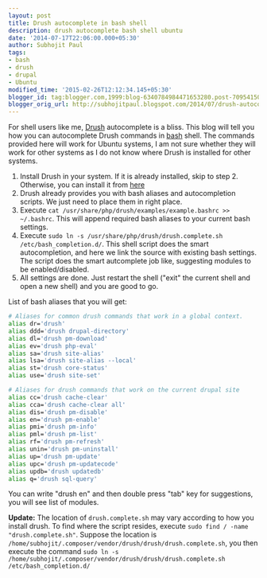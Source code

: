 ```yaml
---
layout: post
title: Drush autocomplete in bash shell
description: drush autocomplete bash shell ubuntu
date: '2014-07-17T22:06:00.000+05:30'
author: Subhojit Paul
tags:
- bash
- drush
- drupal
- Ubuntu
modified_time: '2015-02-26T12:12:34.145+05:30'
blogger_id: tag:blogger.com,1999:blog-6340784984471653280.post-7095415015713181278
blogger_orig_url: http://subhojitpaul.blogspot.com/2014/07/drush-autocomplete-in-bash-shell.html
---
```


For shell users like me, [Drush](http://drush.ws/) autocomplete is a bliss. This blog will tell you how you can autocomplete Drush commands in [bash](http://www.gnu.org/software/bash/) shell. The commands provided here will work for Ubuntu systems, I am not sure whether they will work for other systems as I do not know where Drush is installed for other systems.

1. Install Drush in your system. If it is already installed, skip to step 2\. Otherwise, you can install it from [here](https://www.drupal.org/node/1791676)
2. Drush already provides you with bash aliases and autocompletion scripts. We just need to place them in right place.
3. Execute `cat /usr/share/php/drush/examples/example.bashrc >> ~/.bashrc`. This will append required bash aliases to your current bash settings.
4. Execute `sudo ln -s /usr/share/php/drush/drush.complete.sh /etc/bash_completion.d/`. This shell script does the smart autocompletion, and here we link the source with existing bash settings. The script does the smart autcomplete job like, suggesting modules to be enabled/disabled.
5. All settings are done. Just restart the shell ("exit" the current shell and open a new shell) and you are good to go.

List of bash aliases that you will get:

```bash
# Aliases for common drush commands that work in a global context.
alias dr='drush'
alias ddd='drush drupal-directory'
alias dl='drush pm-download'
alias ev='drush php-eval'
alias sa='drush site-alias'
alias lsa='drush site-alias --local'
alias st='drush core-status'
alias use='drush site-set'

# Aliases for drush commands that work on the current drupal site
alias cc='drush cache-clear'
alias cca='drush cache-clear all'
alias dis='drush pm-disable'
alias en='drush pm-enable'
alias pmi='drush pm-info'
alias pml='drush pm-list'
alias rf='drush pm-refresh'
alias unin='drush pm-uninstall'
alias up='drush pm-update'
alias upc='drush pm-updatecode'
alias updb='drush updatedb'
alias q='drush sql-query'
```

You can write "drush en" and then double press "tab" key for suggestions, you will see list of modules.

**Update:**
The location of `drush.complete.sh` may vary according to how you install drush. To find where the script resides, execute `sudo find / -name "drush.complete.sh"`. Suppose the location is `/home/subhojit/.composer/vendor/drush/drush/drush.complete.sh`, you then execute the command `sudo ln -s /home/subhojit/.composer/vendor/drush/drush/drush.complete.sh /etc/bash_completion.d/`
